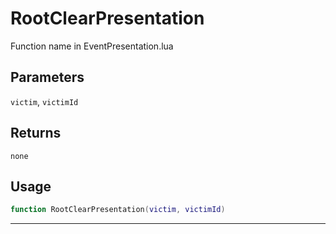# RootClearPresentation
Function name in EventPresentation.lua
## Parameters
`victim`, `victimId`
## Returns
`none`
## Usage
```lua
function RootClearPresentation(victim, victimId)
```
---
